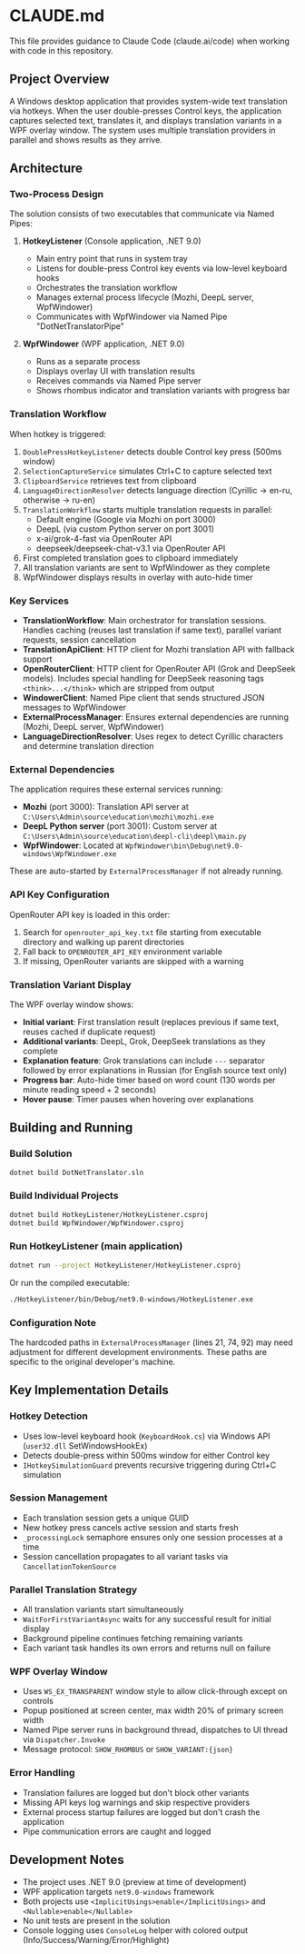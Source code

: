 # CLAUDE.md

This file provides guidance to Claude Code (claude.ai/code) when working with code in this repository.

## Project Overview

A Windows desktop application that provides system-wide text translation via hotkeys. When the user double-presses Control keys, the application captures selected text, translates it, and displays translation variants in a WPF overlay window. The system uses multiple translation providers in parallel and shows results as they arrive.

## Architecture

### Two-Process Design

The solution consists of two executables that communicate via Named Pipes:

1. **HotkeyListener** (Console application, .NET 9.0)
   - Main entry point that runs in system tray
   - Listens for double-press Control key events via low-level keyboard hooks
   - Orchestrates the translation workflow
   - Manages external process lifecycle (Mozhi, DeepL server, WpfWindower)
   - Communicates with WpfWindower via Named Pipe "DotNetTranslatorPipe"

2. **WpfWindower** (WPF application, .NET 9.0)
   - Runs as a separate process
   - Displays overlay UI with translation results
   - Receives commands via Named Pipe server
   - Shows rhombus indicator and translation variants with progress bar

### Translation Workflow

When hotkey is triggered:
1. `DoublePressHotkeyListener` detects double Control key press (500ms window)
2. `SelectionCaptureService` simulates Ctrl+C to capture selected text
3. `ClipboardService` retrieves text from clipboard
4. `LanguageDirectionResolver` detects language direction (Cyrillic → en-ru, otherwise → ru-en)
5. `TranslationWorkflow` starts multiple translation requests in parallel:
   - Default engine (Google via Mozhi on port 3000)
   - DeepL (via custom Python server on port 3001)
   - x-ai/grok-4-fast via OpenRouter API
   - deepseek/deepseek-chat-v3.1 via OpenRouter API
6. First completed translation goes to clipboard immediately
7. All translation variants are sent to WpfWindower as they complete
8. WpfWindower displays results in overlay with auto-hide timer

### Key Services

- **TranslationWorkflow**: Main orchestrator for translation sessions. Handles caching (reuses last translation if same text), parallel variant requests, session cancellation
- **TranslationApiClient**: HTTP client for Mozhi translation API with fallback support
- **OpenRouterClient**: HTTP client for OpenRouter API (Grok and DeepSeek models). Includes special handling for DeepSeek reasoning tags `<think>...</think>` which are stripped from output
- **WindowerClient**: Named Pipe client that sends structured JSON messages to WpfWindower
- **ExternalProcessManager**: Ensures external dependencies are running (Mozhi, DeepL server, WpfWindower)
- **LanguageDirectionResolver**: Uses regex to detect Cyrillic characters and determine translation direction

### External Dependencies

The application requires these external services running:
- **Mozhi** (port 3000): Translation API server at `C:\Users\Admin\source\education\mozhi\mozhi.exe`
- **DeepL Python server** (port 3001): Custom server at `C:\Users\Admin\source\education\deepl-cli\deepl\main.py`
- **WpfWindower**: Located at `WpfWindower\bin\Debug\net9.0-windows\WpfWindower.exe`

These are auto-started by `ExternalProcessManager` if not already running.

### API Key Configuration

OpenRouter API key is loaded in this order:
1. Search for `openrouter_api_key.txt` file starting from executable directory and walking up parent directories
2. Fall back to `OPENROUTER_API_KEY` environment variable
3. If missing, OpenRouter variants are skipped with a warning

### Translation Variant Display

The WPF overlay window shows:
- **Initial variant**: First translation result (replaces previous if same text, reuses cached if duplicate request)
- **Additional variants**: DeepL, Grok, DeepSeek translations as they complete
- **Explanation feature**: Grok translations can include `---` separator followed by error explanations in Russian (for English source text only)
- **Progress bar**: Auto-hide timer based on word count (130 words per minute reading speed + 2 seconds)
- **Hover pause**: Timer pauses when hovering over explanations

## Building and Running

### Build Solution
```bash
dotnet build DotNetTranslator.sln
```

### Build Individual Projects
```bash
dotnet build HotkeyListener/HotkeyListener.csproj
dotnet build WpfWindower/WpfWindower.csproj
```

### Run HotkeyListener (main application)
```bash
dotnet run --project HotkeyListener/HotkeyListener.csproj
```

Or run the compiled executable:
```bash
./HotkeyListener/bin/Debug/net9.0-windows/HotkeyListener.exe
```

### Configuration Note

The hardcoded paths in `ExternalProcessManager` (lines 21, 74, 92) may need adjustment for different development environments. These paths are specific to the original developer's machine.

## Key Implementation Details

### Hotkey Detection
- Uses low-level keyboard hook (`KeyboardHook.cs`) via Windows API (`user32.dll` SetWindowsHookEx)
- Detects double-press within 500ms window for either Control key
- `IHotkeySimulationGuard` prevents recursive triggering during Ctrl+C simulation

### Session Management
- Each translation session gets a unique GUID
- New hotkey press cancels active session and starts fresh
- `_processingLock` semaphore ensures only one session processes at a time
- Session cancellation propagates to all variant tasks via `CancellationTokenSource`

### Parallel Translation Strategy
- All translation variants start simultaneously
- `WaitForFirstVariantAsync` waits for any successful result for initial display
- Background pipeline continues fetching remaining variants
- Each variant task handles its own errors and returns null on failure

### WPF Overlay Window
- Uses `WS_EX_TRANSPARENT` window style to allow click-through except on controls
- Popup positioned at screen center, max width 20% of primary screen width
- Named Pipe server runs in background thread, dispatches to UI thread via `Dispatcher.Invoke`
- Message protocol: `SHOW_RHOMBUS` or `SHOW_VARIANT:{json}`

### Error Handling
- Translation failures are logged but don't block other variants
- Missing API keys log warnings and skip respective providers
- External process startup failures are logged but don't crash the application
- Pipe communication errors are caught and logged

## Development Notes

- The project uses .NET 9.0 (preview at time of development)
- WPF application targets `net9.0-windows` framework
- Both projects use `<ImplicitUsings>enable</ImplicitUsings>` and `<Nullable>enable</Nullable>`
- No unit tests are present in the solution
- Console logging uses `ConsoleLog` helper with colored output (Info/Success/Warning/Error/Highlight)
